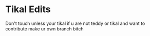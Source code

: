 # Tikal Edits
Don't touch unless your tikal if u are not teddy or tikal and want to contribute make ur own branch bitch

